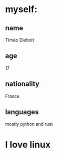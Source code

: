 # myself:

## name
Timéo Diebolt
## age
17
## nationality
France
## languages
mostly python and rust

# I love linux
